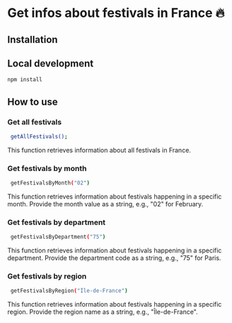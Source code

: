 # Get infos about festivals in France 🔥


## Installation


## Local development

```bash
npm install
```

## How to use

### Get all festivals

```bash
 getAllFestivals();
```
This function retrieves information about all festivals in France.



### Get festivals by month

```bash
 getFestivalsByMonth("02")
```
This function retrieves information about festivals happening in a specific month. Provide the month value as a string, e.g., "02" for February.



### Get festivals by department

```bash
 getFestivalsByDepartment("75")
```
This function retrieves information about festivals happening in a specific department. Provide the department code as a string, e.g., "75" for Paris.

### Get festivals by region

```bash
 getFestivalsByRegion("Île-de-France")
```
This function retrieves information about festivals happening in a specific region. Provide the region name as a string, e.g., "Île-de-France".


